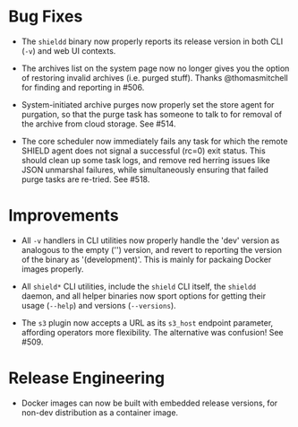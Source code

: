# Bug Fixes

- The `shieldd` binary now properly reports its release version in
  both CLI (`-v`) and web UI contexts.

- The archives list on the system page now no longer gives you the
  option of restoring invalid archives (i.e. purged stuff).
  Thanks @thomasmitchell for finding and reporting in #506.

- System-initiated archive purges now properly set the store agent
  for purgation, so that the purge task has someone to talk to for
  removal of the archive from cloud storage.  See #514.

- The core scheduler now immediately fails any task for which the
  remote SHIELD agent does not signal a successful (rc=0) exit
  status.  This should clean up some task logs, and remove red
  herring issues like JSON unmarshal failures, while
  simultaneously ensuring that failed purge tasks are re-tried.
  See #518.

# Improvements

- All `-v` handlers in CLI utilities now properly handle the 'dev'
  version as analogous to the empty ('') version, and revert to
  reporting the version of the binary as '(development)'.  This is
  mainly for packaing Docker images properly.

- All `shield*` CLI utilities, include the `shield` CLI itself,
  the `shieldd` daemon, and all helper binaries now sport options
  for getting their usage (`--help`) and versions (`--versions`).

- The `s3` plugin now accepts a URL as its `s3_host` endpoint
  parameter, affording operators more flexibility.
  The alternative was confusion!  See #509.

# Release Engineering

- Docker images can now be built with embedded release versions,
  for non-dev distribution as a container image.

